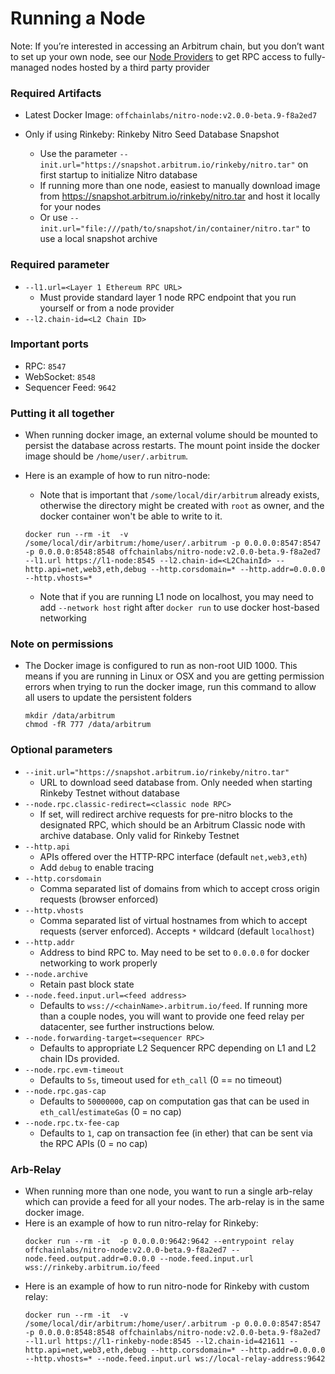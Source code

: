 
# Running a Node

Note: If you’re interested in accessing an Arbitrum chain, but you don’t want to set up your own node, see our [Node Providers](running_nodes/node_providers) to get RPC access to fully-managed nodes hosted by a third party provider

### Required Artifacts

- Latest Docker Image: `offchainlabs/nitro-node:v2.0.0-beta.9-f8a2ed7`

- Only if using Rinkeby: Rinkeby Nitro Seed Database Snapshot
  - Use the parameter `--init.url="https://snapshot.arbitrum.io/rinkeby/nitro.tar"` on first startup to initialize Nitro database
  - If running more than one node, easiest to manually download image from https://snapshot.arbitrum.io/rinkeby/nitro.tar and host it locally for your nodes
  - Or use `--init.url="file:///path/to/snapshot/in/container/nitro.tar"` to use a local snapshot archive

### Required parameter

- `--l1.url=<Layer 1 Ethereum RPC URL>`
  - Must provide standard layer 1 node RPC endpoint that you run yourself or from a node provider
- `--l2.chain-id=<L2 Chain ID>`

### Important ports

- RPC: `8547`
- WebSocket: `8548`
- Sequencer Feed: `9642`

### Putting it all together

- When running docker image, an external volume should be mounted to persist the database across restarts. The mount point inside the docker image should be `/home/user/.arbitrum`.
- Here is an example of how to run nitro-node:

  - Note that is important that `/some/local/dir/arbitrum` already exists, otherwise the directory might be created with `root` as owner, and the docker container won't be able to write to it.

  ```
  docker run --rm -it  -v /some/local/dir/arbitrum:/home/user/.arbitrum -p 0.0.0.0:8547:8547 -p 0.0.0.0:8548:8548 offchainlabs/nitro-node:v2.0.0-beta.9-f8a2ed7 --l1.url https://l1-node:8545 --l2.chain-id=<L2ChainId> --http.api=net,web3,eth,debug --http.corsdomain=* --http.addr=0.0.0.0 --http.vhosts=*
  ```

  - Note that if you are running L1 node on localhost, you may need to add `--network host` right after `docker run` to use docker host-based networking

### Note on permissions

- The Docker image is configured to run as non-root UID 1000. This means if you are running in Linux or OSX and you are getting permission errors when trying to run the docker image, run this command to allow all users to update the persistent folders
  ```
  mkdir /data/arbitrum
  chmod -fR 777 /data/arbitrum
  ```

### Optional parameters

- `--init.url="https://snapshot.arbitrum.io/rinkeby/nitro.tar"`
  - URL to download seed database from. Only needed when starting Rinkeby Testnet without database
- `--node.rpc.classic-redirect=<classic node RPC>`
  - If set, will redirect archive requests for pre-nitro blocks to the designated RPC, which should be an Arbitrum Classic node with archive database. Only valid for Rinkeby Testnet
- `--http.api`
  - APIs offered over the HTTP-RPC interface (default `net,web3,eth`)
  - Add `debug` to enable tracing
- `--http.corsdomain`
  - Comma separated list of domains from which to accept cross origin requests (browser enforced)
- `--http.vhosts`
  - Comma separated list of virtual hostnames from which to accept requests (server enforced). Accepts `*` wildcard (default `localhost`)
- `--http.addr`
  - Address to bind RPC to. May need to be set to `0.0.0.0` for docker networking to work properly
- `--node.archive`
  - Retain past block state
- `--node.feed.input.url=<feed address>`
  - Defaults to `wss://<chainName>.arbitrum.io/feed`. If running more than a couple nodes, you will want to provide one feed relay per datacenter, see further instructions below.
- `--node.forwarding-target=<sequencer RPC>`
  - Defaults to appropriate L2 Sequencer RPC depending on L1 and L2 chain IDs provided.
- `--node.rpc.evm-timeout`
  - Defaults to `5s`, timeout used for `eth_call` (0 == no timeout)
- `--node.rpc.gas-cap`
  - Defaults to `50000000`, cap on computation gas that can be used in `eth_call`/`estimateGas` (0 = no cap)
- `--node.rpc.tx-fee-cap`
  - Defaults to `1`, cap on transaction fee (in ether) that can be sent via the RPC APIs (0 = no cap)

### Arb-Relay

- When running more than one node, you want to run a single arb-relay which can provide a feed for all your nodes.
  The arb-relay is in the same docker image.
- Here is an example of how to run nitro-relay for Rinkeby:
  ```
  docker run --rm -it  -p 0.0.0.0:9642:9642 --entrypoint relay offchainlabs/nitro-node:v2.0.0-beta.9-f8a2ed7 --node.feed.output.addr=0.0.0.0 --node.feed.input.url wss://rinkeby.arbitrum.io/feed
  ```
- Here is an example of how to run nitro-node for Rinkeby with custom relay:
  ```
  docker run --rm -it  -v /some/local/dir/arbitrum:/home/user/.arbitrum -p 0.0.0.0:8547:8547 -p 0.0.0.0:8548:8548 offchainlabs/nitro-node:v2.0.0-beta.9-f8a2ed7 --l1.url https://l1-rinkeby-node:8545 --l2.chain-id=421611 --http.api=net,web3,eth,debug --http.corsdomain=* --http.addr=0.0.0.0 --http.vhosts=* --node.feed.input.url ws://local-relay-address:9642
  ```
